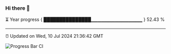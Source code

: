 ### Hi there 👋

⏳ Year progress { ███████████████▁▁▁▁▁▁▁▁▁▁▁▁▁▁▁ } 52.43 %

---

⏰ Updated on Wed, 10 Jul 2024 21:36:42 GMT

![Progress Bar CI](https://github.com/IshwaranRudhara/GIT-ACTION/workflows/Progress%20Bar%20CI/badge.svg)
